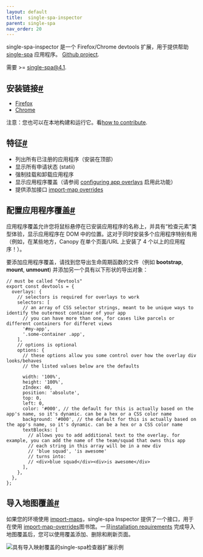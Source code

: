 ```yaml
---
layout: default
title:  single-spa-inspector
parent: single-spa
nav_order: 20
---
```


single-spa-inspector 是一个 Firefox/Chrome devtools 扩展，用于提供帮助 [single-spa](https://single-spa.js.org/) 应用程序。 [Github project](https://github.com/single-spa/single-spa-inspector).

需要 >= [single-spa@4.1](mailto:single-spa@4.1).

## 安装链接[#](https://single-spa.js.org/docs/devtools/#installation-links)

- [Firefox](https://addons.mozilla.org/en-US/firefox/addon/single-spa-inspector/)
- [Chrome](https://chrome.google.com/webstore/detail/single-spa-inspector/emldbibkihanfiaiaghebffnbahjcgcp)

注意：您也可以在本地构建和运行它。看[how to contribute](https://single-spa.js.org/docs/devtools/#how-to-contribute).

## 特征[#](https://single-spa.js.org/docs/devtools/#features)

- 列出所有已注册的应用程序（安装在顶部）
- 显示所有申请状态 (statii)
- 强制挂载和卸载应用程序
- 显示应用程序覆盖（请参阅 [configuring app overlays](https://single-spa.js.org/docs/devtools/#configuring-app-overlays) 启用此功能）
- 提供添加接口 [import-map overrides](https://single-spa.js.org/docs/devtools/#import-map-overrides)

## 配置应用程序覆盖[#](https://single-spa.js.org/docs/devtools/#configuring-app-overlays)

应用程序覆盖允许您将鼠标悬停在已安装应用程序的名称上，并具有“检查元素”类型体验，显示应用程序在 DOM 中的位置。这对于同时安装多个应用程序特别有用（例如，在某些地方，Canopy 在单个页面/URL 上安装了 4 个以上的应用程序！）。

要添加应用程序覆盖，请找到您导出生命周期函数的文件（例如 **bootstrap**, **mount**, **unmount**) 并添加另一个具有以下形状的导出对象：

```
// must be called "devtools"
export const devtools = {
  overlays: {
    // selectors is required for overlays to work
    selectors: [
      // an array of CSS selector strings, meant to be unique ways to identify the outermost container of your app
      // you can have more than one, for cases like parcels or different containers for differet views
      '#my-app',
      '.some-container .app',
    ],
    // options is optional
    options: {
      // these options allow you some control over how the overlay div looks/behaves
      // the listed values below are the defaults

      width: '100%',
      height: '100%',
      zIndex: 40,
      position: 'absolute',
      top: 0,
      left: 0,
      color: '#000', // the default for this is actually based on the app's name, so it's dynamic. can be a hex or a CSS color name
      background: '#000', // the default for this is actually based on the app's name, so it's dynamic. can be a hex or a CSS color name
      textBlocks: [
        // allows you to add additional text to the overlay. for example, you can add the name of the team/squad that owns this app
        // each string in this array will be in a new div
        // 'blue squad', 'is awesome'
        // turns into:
        // <div>blue squad</div><div>is awesome</div>
      ],
    },
  },
};
```

## 导入地图覆盖[#](https://single-spa.js.org/docs/devtools/#import-map-overrides)

如果您的环境使用 [import-maps](https://github.com/WICG/import-maps)，single-spa Inspector 提供了一个接口，用于在使用 [import-map-overrides](https://github.com/joeldenning/import-map-overrides)图书馆。一旦[installation requirements](https://github.com/joeldenning/import-map-overrides#installation) 完成导入地图覆盖后，您可以使用覆盖添加、删除和刷新页面。

![具有导入映射覆盖的single-spa检查器扩展示例](https://gitee.com/zhangximgdao/image-management-system/raw/master/Image/demo-with-importmapoverrides-f99dcb03696d1cc229ec0d53589a6c63.png)
